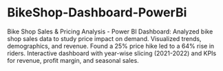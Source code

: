 # BikeShop-Dashboard-PowerBi
Bike Shop Sales &amp; Pricing Analysis - Power BI Dashboard:   Analyzed bike shop sales data to study price impact on demand. Visualized trends, demographics, and revenue. Found a 25% price hike led to a 64% rise in riders. Interactive dashboard with year-wise slicing (2021-2022) and KPIs for revenue, profit margin, and seasonal sales.
